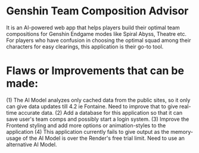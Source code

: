 # Genshin Team Composition Advisor
It is an AI-powered web app that helps players build their optimal team compositions for Genshin Endgame modes like Spiral Abyss, Theatre etc. For players who have confusion in choosing the optimal squad among their characters for easy clearings, this application is their go-to tool.


# Flaws or Improvements that can be made:
(1) The AI Model analyzes only cached data from the public sites, so it only can give data updates till 4.2 ie Fontaine. Need to improve that to give real-time accurate data.
(2) Add a database for this application so that it can save user's team comps and possibly start a login system.
(3) Improve the Frontend styling and add more options or animation-styles to the application
(4) This application currently fails to give output as the memory-usage of the AI Model is over the Render's free trial limit. Need to use an alternative AI Model.

